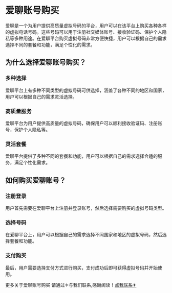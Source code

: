 # 爱聊账号购买

爱聊是一个为用户提供高质量虚拟号码的平台，用户可以在该平台上购买各种各样的虚拟电话号码。这些号码可以用于注册社交媒体账号、接收验证码、保护个人隐私等多种用途。在爱聊平台购买虚拟号码非常方便快捷，用户可以根据自己的需求选择不同的套餐和功能，满足个性化的需求。

## 为什么选择爱聊账号购买？

### 多种选择
爱聊平台上有多种不同类型的虚拟号码可供选择，涵盖了各种不同的地区和国家，用户可以根据自己的需求灵活选择。

### 高质量服务
爱聊平台为用户提供高质量的虚拟号码，确保用户可以顺利接收验证码、注册账号，保护个人隐私等。

### 灵活套餐
爱聊平台提供了多种不同的套餐和功能，用户可以根据自己的需求选择合适的服务，满足个性化需求。

## 如何购买爱聊账号？

### 注册登录
用户首先需要在爱聊平台上注册并登录账号，然后选择需要购买的虚拟号码类型。

### 选择号码
在爱聊平台上，用户可以根据自己的需求选择不同国家和地区的虚拟号码，然后选择套餐和功能。

### 支付购买
最后，用户需要选择支付方式进行购买，支付成功后即可获得虚拟号码并开始使用。

更多关于爱聊账号购买 请通过✈与我们联系,感谢阅读！[点我联系✈](https://mail.G208.com)